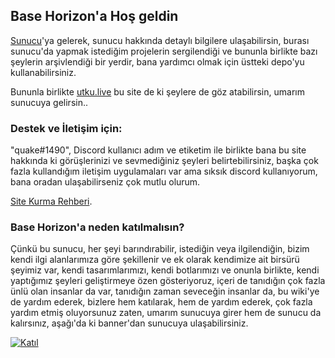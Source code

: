 ## Base Horizon'a Hoş geldin

[Sunucu](https://discord.gg/hgh7qgZ)'ya gelerek, sunucu hakkında detaylı bilgilere ulaşabilirsin, burası sunucu'da yapmak istediğim projelerin sergilendiği ve bununla birlikte bazı şeylerin arşivlendiği bir yerdir, bana yardımcı olmak için üstteki depo'yu kullanabilirsiniz.

Bununla birlikte [utku.live](https://utku.live/) bu site de ki şeylere de göz atabilirsin, umarım sunucuya gelirsin..

### Destek ve İletişim için:

"quake#1490", Discord kullanıcı adım ve etiketim ile birlikte bana bu site hakkında ki görüşlerinizi ve sevmediğiniz şeyleri belirtebilirsiniz, başka çok fazla kullandığım iletişim uygulamaları var ama sıksık discord kullanıyorum, bana oradan ulaşabilirseniz çok mutlu olurum.

[Site Kurma Rehberi](./rehber.html).

### Base Horizon'a neden katılmalısın?

Çünkü bu sunucu, her şeyi barındırabilir, istediğin veya ilgilendiğin, bizim kendi ilgi alanlarımıza göre şekillenir ve ek olarak kendimize ait birsürü şeyimiz var, kendi tasarımlarımızı, kendi botlarımızı ve onunla birlikte, kendi yaptığımız şeyleri geliştirmeye özen gösteriyoruz, içeri de tanıdığın çok fazla ünlü olan insanlar da var, tanıdığın zaman seveceğin insanlar da, bu wiki'ye de yardım ederek, bizlere hem katılarak, hem de yardım ederek, çok fazla yardım etmiş oluyorsunuz zaten, umarım sunucuya girer hem de sunucu da kalırsınız, aşağı'da ki banner'dan sunucuya ulaşabilirsiniz.

[![Katıl](https://discordapp.com/api/guilds/736270878295326784/widget.png?style=banner2)](https://discord.gg/hgh7qgZ)

